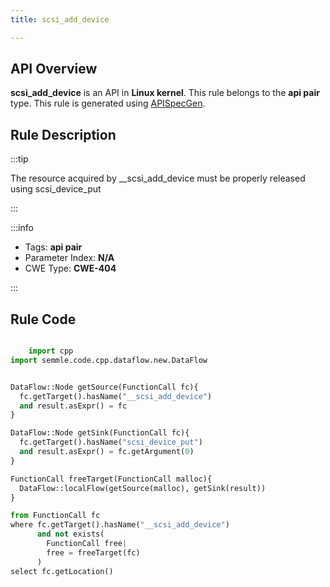 ```yaml
---
title: scsi_add_device

---
```



## API Overview
**scsi_add_device** is an API in **Linux kernel**. This rule belongs to the **api pair** type. This rule is generated using [APISpecGen](../../tools/APISpecGen).
## Rule Description

:::tip

The resource acquired by __scsi_add_device must be properly released using scsi_device_put

:::

:::info

- Tags: **api pair**
- Parameter Index: **N/A**
- CWE Type: **CWE-404**

:::

## Rule Code
```python

    import cpp
import semmle.code.cpp.dataflow.new.DataFlow


DataFlow::Node getSource(FunctionCall fc){
  fc.getTarget().hasName("__scsi_add_device")
  and result.asExpr() = fc
}

DataFlow::Node getSink(FunctionCall fc){
  fc.getTarget().hasName("scsi_device_put")
  and result.asExpr() = fc.getArgument(0)
}

FunctionCall freeTarget(FunctionCall malloc){
  DataFlow::localFlow(getSource(malloc), getSink(result))
}

from FunctionCall fc
where fc.getTarget().hasName("__scsi_add_device")
      and not exists(
        FunctionCall free| 
        free = freeTarget(fc)
      )
select fc.getLocation()

    
```